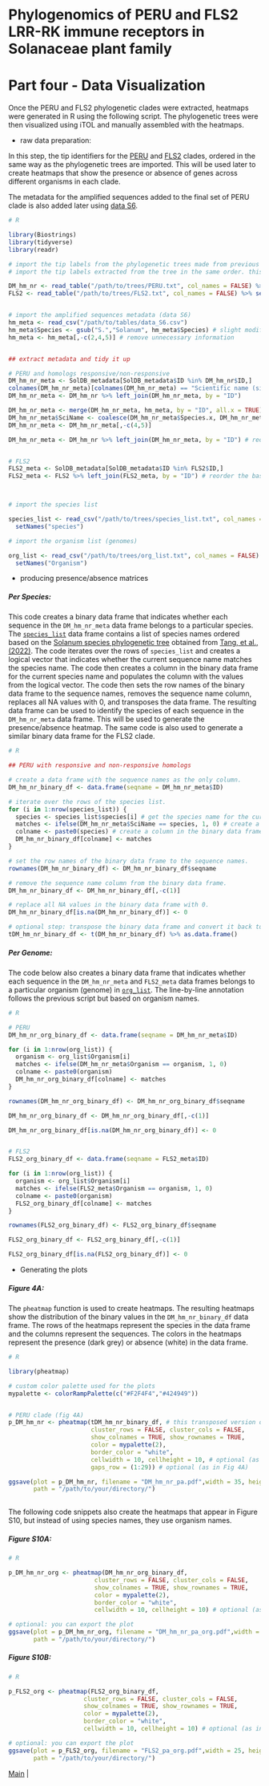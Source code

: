 # Phylogenomics of PERU and FLS2 LRR-RK immune receptors in Solanaceae plant family
# Part four - Data Visualization

Once the PERU and FLS2 phylogenetic clades were extracted, heatmaps were generated in R using the following script. The phylogenetic trees were then visualized using iTOL and manually assembled with the heatmaps.

- raw data preparation:

In this step, the tip identifiers for the [PERU](trees/PERU.txt) and [FLS2](trees/FLS2.txt) clades, ordered in the same way as the phylogenetic trees are imported. This will be used later to create heatmaps that show the presence or absence of genes across different organisms in each clade.

The metadata for the amplified sequences added to the final set of PERU clade is also added later using [data S6](tables/data_S6.csv).

```R
# R

library(Biostrings)
library(tidyverse)
library(readr)

# import the tip labels from the phylogenetic trees made from previous steps
# import the tip labels extracted from the tree in the same order. this was done using TreeViewer software

DM_hm_nr <- read_table("/path/to/trees/PERU.txt", col_names = FALSE) %>% setNames("ID") # PERU clade
FLS2 <- read_table("/path/to/trees/FLS2.txt", col_names = FALSE) %>% setNames("ID") # FLS2 clade


# import the amplified sequences metadata (data S6)
hm_meta <- read_csv("/path/to/tables/data_S6.csv")
hm_meta$Species <- gsub("S.","Solanum", hm_meta$Species) # slight modifications to make it compatible with the rest of the data
hm_meta <- hm_meta[,-c(2,4,5)] # remove unnecessary information


## extract metadata and tidy it up

# PERU and homologs responsive/non-responsive
DM_hm_nr_meta <- SolDB_metadata[SolDB_metadata$ID %in% DM_hm_nr$ID,]
colnames(DM_hm_nr_meta)[colnames(DM_hm_nr_meta) == "Scientific name (simplified)"] <- "Species"
DM_hm_nr_meta <- DM_hm_nr %>% left_join(DM_hm_nr_meta, by = "ID")

DM_hm_nr_meta <- merge(DM_hm_nr_meta, hm_meta, by = "ID", all.x = TRUE) # add the species metadata of the responsive/non-responsive homologs
DM_hm_nr_meta$SciName <- coalesce(DM_hm_nr_meta$Species.x, DM_hm_nr_meta$Species.y) # clean up
DM_hm_nr_meta <- DM_hm_nr_meta[,-c(4,5)]

DM_hm_nr_meta <- DM_hm_nr %>% left_join(DM_hm_nr_meta, by = "ID") # reorder the based on the phylogenetic tree


# FLS2
FLS2_meta <- SolDB_metadata[SolDB_metadata$ID %in% FLS2$ID,]
FLS2_meta <- FLS2 %>% left_join(FLS2_meta, by = "ID") # reorder the based on the phylogenetic tree



# import the species list

species_list <- read_csv("/path/to/trees/species_list.txt", col_names = FALSE) %>% 
  setNames("species")

# import the organism list (genomes)

org_list <- read_csv("/path/to/trees/org_list.txt", col_names = FALSE) %>% 
  setNames("Organism")
```

- producing presence/absence matrices

##### Per Species:
This code creates a binary data frame that indicates whether each sequence in the `DM_hm_nr_meta` data frame belongs to a particular species. The [`species_list`](trees/species_list.txt) data frame contains a list of species names ordered based on the [Solanum species phylogenetic tree](trees/Solanum_species.newick) obtained from [Tang, et al., (2022)](https://doi.org/10.1038/s41586-022-04822-x). The code iterates over the rows of `species_list` and creates a logical vector that indicates whether the current sequence name matches the species name. The code then creates a column in the binary data frame for the current species name and populates the column with the values from the logical vector. The code then sets the row names of the binary data frame to the sequence names, removes the sequence name column, replaces all NA values with 0, and transposes the data frame. The resulting data frame can be used to identify the species of each sequence in the `DM_hm_nr_meta` data frame. This will be used to generate the presence/absence heatmap. The same code is also used to generate a similar binary data frame for the FLS2 clade.

```R
# R

## PERU with responsive and non-responsive homologs

# create a data frame with the sequence names as the only column.
DM_hm_nr_binary_df <- data.frame(seqname = DM_hm_nr_meta$ID)

# iterate over the rows of the species list.
for (i in 1:nrow(species_list)) {
  species <- species_list$species[i] # get the species name for the current row.
  matches <- ifelse(DM_hm_nr_meta$SciName == species, 1, 0) # create a logical vector that indicates whether the current sequence name matches the species name.
  colname <- paste0(species) # create a column in the binary data frame for the current species name.
  DM_hm_nr_binary_df[colname] <- matches
}

# set the row names of the binary data frame to the sequence names.
rownames(DM_hm_nr_binary_df) <- DM_hm_nr_binary_df$seqname 

# remove the sequence name column from the binary data frame.
DM_hm_nr_binary_df <- DM_hm_nr_binary_df[,-c(1)]

# replace all NA values in the binary data frame with 0.
DM_hm_nr_binary_df[is.na(DM_hm_nr_binary_df)] <- 0

# optional step: transpose the binary data frame and convert it back to a data frame. this changes the place of rows and columns.
tDM_hm_nr_binary_df <- t(DM_hm_nr_binary_df) %>% as.data.frame()

```

##### Per Genome:
The code below also creates a binary data frame that indicates whether each sequence in the `DM_hm_nr_meta` and `FLS2_meta` data frames belongs to a particular organism (genome) in [`org_list`](trees/org_list.txt). The line-by-line annotation follows the previous script but based on organism names.

```R
# R

# PERU
DM_hm_nr_org_binary_df <- data.frame(seqname = DM_hm_nr_meta$ID)

for (i in 1:nrow(org_list)) {
  organism <- org_list$Organism[i]
  matches <- ifelse(DM_hm_nr_meta$Organism == organism, 1, 0)
  colname <- paste0(organism)
  DM_hm_nr_org_binary_df[colname] <- matches
}

rownames(DM_hm_nr_org_binary_df) <- DM_hm_nr_org_binary_df$seqname

DM_hm_nr_org_binary_df <- DM_hm_nr_org_binary_df[,-c(1)]

DM_hm_nr_org_binary_df[is.na(DM_hm_nr_org_binary_df)] <- 0


# FLS2
FLS2_org_binary_df <- data.frame(seqname = FLS2_meta$ID)

for (i in 1:nrow(org_list)) {
  organism <- org_list$Organism[i]
  matches <- ifelse(FLS2_meta$Organism == organism, 1, 0)
  colname <- paste0(organism)
  FLS2_org_binary_df[colname] <- matches
}

rownames(FLS2_org_binary_df) <- FLS2_org_binary_df$seqname

FLS2_org_binary_df <- FLS2_org_binary_df[,-c(1)]

FLS2_org_binary_df[is.na(FLS2_org_binary_df)] <- 0

```

- Generating the plots
##### Figure 4A:
The `pheatmap` function is used to create heatmaps. The resulting heatmaps show the distribution of the binary values in the `DM_hm_nr_binary_df` data frame. The rows of the heatmaps represent the species in the data frame and the columns represent the sequences. The colors in the heatmaps represent the presence (dark grey) or absence (white) in the data frame.

```R
# R

library(pheatmap)

# custom color palette used for the plots
mypalette <- colorRampPalette(c("#F2F4F4","#424949"))


# PERU clade (fig 4A)
p_DM_hm_nr <- pheatmap(tDM_hm_nr_binary_df, # this transposed version of the binary dataframe allows to visualize the heatmap horizontally
                       cluster_rows = FALSE, cluster_cols = FALSE, 
                       show_colnames = TRUE, show_rownames = TRUE,
                       color = mypalette(2), 
                       border_color = "white", 
                       cellwidth = 10, cellheight = 10, # optional (as in Fig 4A)
                       gaps_row = (1:29)) # optional (as in Fig 4A)

ggsave(plot = p_DM_hm_nr, filename = "DM_hm_nr_pa.pdf",width = 35, height = 15, units = "in", dpi = "retina", device = "pdf", 
       path = "/path/to/your/directory/")
      
```

The following code snippets also create the heatmaps that appear in Figure S10, but instead of using species names, they use organism names.

##### Figure S10A:
```R
# R

p_DM_hm_nr_org <- pheatmap(DM_hm_nr_org_binary_df, 
                        cluster_rows = FALSE, cluster_cols = FALSE, 
                        show_colnames = TRUE, show_rownames = TRUE,
                        color = mypalette(2), 
                        border_color = "white", 
                        cellwidth = 10, cellheight = 10) # optional (as in fig S10A)

# optional: you can export the plot
ggsave(plot = p_DM_hm_nr_org, filename = "DM_hm_nr_pa_org.pdf",width = 25, height = 35, units = "in", dpi = "retina", device = "pdf", 
       path = "/path/to/your/directory/")

```

##### Figure S10B:

```R
# R

p_FLS2_org <- pheatmap(FLS2_org_binary_df, 
                     cluster_rows = FALSE, cluster_cols = FALSE, 
                     show_colnames = TRUE, show_rownames = TRUE,
                     color = mypalette(2), 
                     border_color = "white", 
                     cellwidth = 10, cellheight = 10) # optional (as in fig S10B)

# optional: you can export the plot
ggsave(plot = p_FLS2_org, filename = "FLS2_pa_org.pdf",width = 25, height = 25, units = "in", dpi = "retina", device = "pdf", 
       path = "/path/to/your/directory/")

```

[Main](README.md) |
